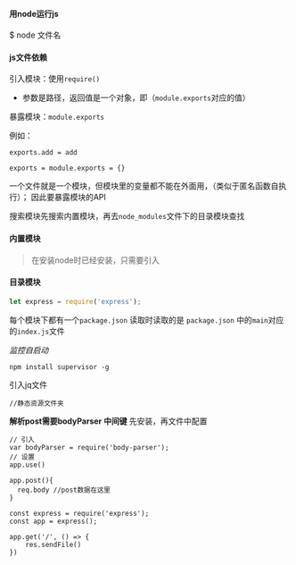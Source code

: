 #### 用node运行js
$ node 文件名

#### js文件依赖
引入模块：使用`require()`
- 参数是路径，返回值是一个对象，即（`module.exports`对应的值）


暴露模块：`module.exports`

例如：

`exports.add = add`

`exports = module.exports = {}`


一个文件就是一个模块，但模块里的变量都不能在外面用，（类似于匿名函数自执行）；
因此要暴露模块的API




搜索模块先搜索内置模块，再去`node_modules`文件下的目录模块查找
#### 内置模块
> 在安装node时已经安装，只需要引入

#### 目录模块
```javascript
let express = require('express');
```

每个模块下都有一个`package.json` 读取时读取的是 `package.json` 中的`main`对应的`index.js`文件


*监控自启动*
```
npm install supervisor -g
```

引入jq文件
```
//静态资源文件夹
```

**解析post需要bodyParser 中间键**
先安装，再文件中配置
```
// 引入
var bodyParser = require('body-parser');
// 设置
app.use()

app.post(){
  req.body //post数据在这里
}

```

```
const express = require('express');
const app = express();

app.get('/', () => {
    res.sendFile()
})
```
